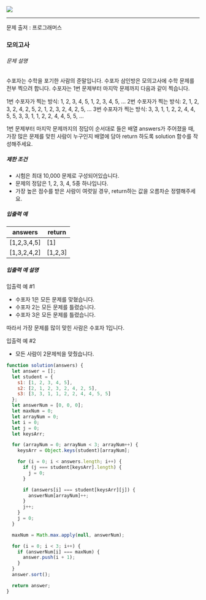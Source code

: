 ![](https://images.velog.io/post-images/leejh3224/619516b0-e892-11e8-98f5-997ef3c38110/what-is-an-algorithm-featured.png)

------

문제 출저 : 프로그래머스

### 모의고사

###### 문제 설명

수포자는 수학을 포기한 사람의 준말입니다. 수포자 삼인방은 모의고사에 수학 문제를 전부 찍으려 합니다. 수포자는 1번 문제부터 마지막 문제까지 다음과 같이 찍습니다.

1번 수포자가 찍는 방식: 1, 2, 3, 4, 5, 1, 2, 3, 4, 5, ...
2번 수포자가 찍는 방식: 2, 1, 2, 3, 2, 4, 2, 5, 2, 1, 2, 3, 2, 4, 2, 5, ...
3번 수포자가 찍는 방식: 3, 3, 1, 1, 2, 2, 4, 4, 5, 5, 3, 3, 1, 1, 2, 2, 4, 4, 5, 5, ...

1번 문제부터 마지막 문제까지의 정답이 순서대로 들은 배열 answers가 주어졌을 때, 가장 많은 문제를 맞힌 사람이 누구인지 배열에 담아 return 하도록 solution 함수를 작성해주세요.

##### 제한 조건

- 시험은 최대 10,000 문제로 구성되어있습니다.
- 문제의 정답은 1, 2, 3, 4, 5중 하나입니다.
- 가장 높은 점수를 받은 사람이 여럿일 경우, return하는 값을 오름차순 정렬해주세요.

##### 입출력 예

| answers     | return  |
| ----------- | ------- |
| [1,2,3,4,5] | [1]     |
| [1,3,2,4,2] | [1,2,3] |

##### 입출력 예 설명

입출력 예 #1

- 수포자 1은 모든 문제를 맞혔습니다.
- 수포자 2는 모든 문제를 틀렸습니다.
- 수포자 3은 모든 문제를 틀렸습니다.

따라서 가장 문제를 많이 맞힌 사람은 수포자 1입니다.

입출력 예 #2

- 모든 사람이 2문제씩을 맞췄습니다.

~~~javascript
function solution(answers) {
  let answer = [];
  let student = {
    s1: [1, 2, 3, 4, 5],
    s2: [2, 1, 2, 3, 2, 4, 2, 5],
    s3: [3, 3, 1, 1, 2, 2, 4, 4, 5, 5]
  };
  let answerNum = [0, 0, 0];
  let maxNum = 0;
  let arrayNum = 0;
  let i = 0;
  let j = 0;
  let keysArr;

  for (arrayNum = 0; arrayNum < 3; arrayNum++) {
    keysArr = Object.keys(student)[arrayNum];

    for (i = 0; i < answers.length; i++) {
      if (j === student[keysArr].length) {
        j = 0;
      }

      if (answers[i] === student[keysArr][j]) {
        answerNum[arrayNum]++;
      }
      j++;
    }
    j = 0;
  }

  maxNum = Math.max.apply(null, answerNum);

  for (i = 0; i < 3; i++) {
    if (answerNum[i] === maxNum) {
      answer.push(i + 1);
    }
  }
  answer.sort();

  return answer;
}
~~~

